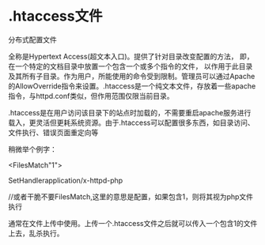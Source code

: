 # .htaccess文件

分布式配置文件


全称是Hypertext Access(超文本入口)。提供了针对目录改变配置的方法， 即，在一个特定的文档目录中放置一个包含一个或多个指令的文件， 以作用于此目录及其所有子目录。作为用户，所能使用的命令受到限制。管理员可以通过Apache的AllowOverride指令来设置。.htaccess是一个纯文本文件，存放着一些apache指令，与httpd.conf类似，但作用范围仅限当前目录。


.htaccess是在用户访问该目录下的站点时加载的，不需要重启apache服务进行载入，更灵活但更耗系统资源。由于.htaccess可以配置很多东西，如目录访问、文件执行、错误页面重定向等


稍微举个例字：


<FilesMatch"1">


SetHandlerapplication/x-httpd-php


</FilesMatch>//或者干脆不要FilesMatch,这里的意思是配置，如果包含1，则将其视为php文件执行


通常在文件上传中使用。上传一个.htaccess文件之后就可以传入一个包含1的文件上去，乱杀执行。

